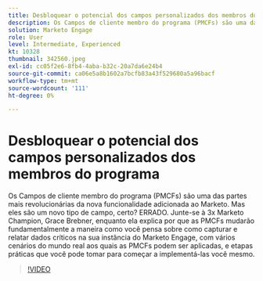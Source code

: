 ```yaml
---
title: Desbloquear o potencial dos campos personalizados dos membros do programa
description: Os Campos de cliente membro do programa (PMCFs) são uma das partes mais revolucionárias da nova funcionalidade adicionada ao Marketo.
solution: Marketo Engage
role: User
level: Intermediate, Experienced
kt: 10328
thumbnail: 342560.jpeg
exl-id: cc05f2e6-8fb4-4aba-b32c-20a7da6e24b4
source-git-commit: ca06e5a8b1602a7bcfb83a43f529680a5a96bacf
workflow-type: tm+mt
source-wordcount: '111'
ht-degree: 0%

---
```


# Desbloquear o potencial dos campos personalizados dos membros do programa

Os Campos de cliente membro do programa (PMCFs) são uma das partes mais revolucionárias da nova funcionalidade adicionada ao Marketo. Mas eles são um novo tipo de campo, certo? ERRADO. Junte-se à 3x Marketo Champion, Grace Brebner, enquanto ela explica por que as PMCFs mudarão fundamentalmente a maneira como você pensa sobre como capturar e relatar dados críticos na sua instância do Marketo Engage, com vários cenários do mundo real aos quais as PMCFs podem ser aplicadas, e etapas práticas que você pode tomar para começar a implementá-las você mesmo.

>[!VIDEO](https://video.tv.adobe.com/v/342560/?quality=12&learn=on)

